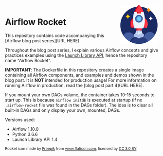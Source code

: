 <img style="float: right;" src="rocket.png">

# Airflow Rocket

This repository contains code accompanying this [Airflow blog post series](URL HERE).

Throughout the blog post series, I explain various Airflow concepts and give practices examples using the [Launch Library API](https://launchlibrary.net/docs/1.4/api.html), hence the repository name "Airflow Rocket". 

**IMPORTANT**: The Dockerfile in this repository creates a single image containing all Airflow components, and examples and demos shown in the blog post. It is **NOT** intended for production usage! For more information on running Airflow in production, read the [blog post part 4](URL HERE).

If you mount your own DAGs volume, the container takes 10-15 seconds to start up. This is because `airflow initdb` is executed at startup (if no `.airflow-rocket` file was found in the DAGs folder). The idea is to clear all built-in DAGs and only display your own, mounted, DAGs.

Versions used:

- Airflow 1.10.0
- Python 3.6.6
- Launch Library API 1.4

<div style="font-size: 12px;">Rocket icon made by <a href="https://www.freepik.com" title="Freepik">Freepik</a> from <a href="https://www.flaticon.com/" title="Flaticon">www.flaticon.com</a>, licensed by <a href="http://creativecommons.org/licenses/by/3.0/" title="Creative Commons BY 3.0" target="_blank">CC 3.0 BY</a>.</div>
